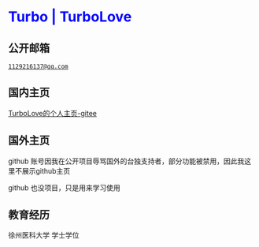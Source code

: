 # <font color=Blue>Turbo | TurboLove</font>

## 公开邮箱  

<code>1129216137@qq.com</code>

## 国内主页
[TurboLove的个人主页-gitee](https://gitee.com/turbolove)

## 国外主页
github 账号因我在公开项目辱骂国外的台独支持者，部分功能被禁用，因此我这里不展示github主页

github 也没项目，只是用来学习使用

## 教育经历
徐州医科大学
学士学位

